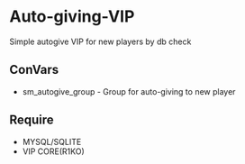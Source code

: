 # Auto-giving-VIP
Simple autogive VIP for new players by db check

## ConVars
- sm_autogive_group - Group for auto-giving to new player

## Require
- MYSQL/SQLITE
- VIP CORE(R1KO)
